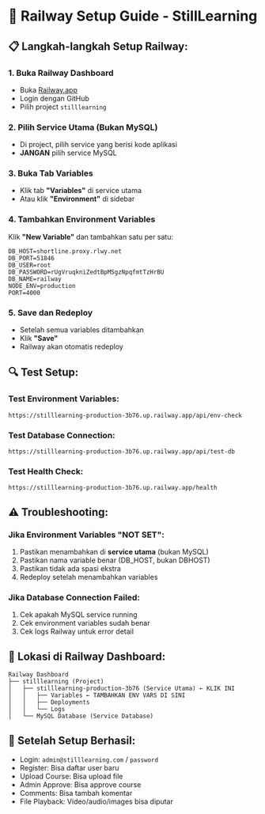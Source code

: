 # 🚀 Railway Setup Guide - StillLearning

## 📋 **Langkah-langkah Setup Railway:**

### 1. **Buka Railway Dashboard**
- Buka [Railway.app](https://railway.app)
- Login dengan GitHub
- Pilih project `stilllearning`

### 2. **Pilih Service Utama (Bukan MySQL)**
- Di project, pilih service yang berisi kode aplikasi
- **JANGAN** pilih service MySQL

### 3. **Buka Tab Variables**
- Klik tab **"Variables"** di service utama
- Atau klik **"Environment"** di sidebar

### 4. **Tambahkan Environment Variables**
Klik **"New Variable"** dan tambahkan satu per satu:

```
DB_HOST=shortline.proxy.rlwy.net
DB_PORT=51846
DB_USER=root
DB_PASSWORD=rUgVruqkniZedtBpMSgzNpqfmtTzHrBU
DB_NAME=railway
NODE_ENV=production
PORT=4000
```

### 5. **Save dan Redeploy**
- Setelah semua variables ditambahkan
- Klik **"Save"**
- Railway akan otomatis redeploy

## 🔍 **Test Setup:**

### Test Environment Variables:
```
https://stilllearning-production-3b76.up.railway.app/api/env-check
```

### Test Database Connection:
```
https://stilllearning-production-3b76.up.railway.app/api/test-db
```

### Test Health Check:
```
https://stilllearning-production-3b76.up.railway.app/health
```

## ⚠️ **Troubleshooting:**

### Jika Environment Variables "NOT SET":
1. Pastikan menambahkan di **service utama** (bukan MySQL)
2. Pastikan nama variable benar (DB_HOST, bukan DBHOST)
3. Pastikan tidak ada spasi ekstra
4. Redeploy setelah menambahkan variables

### Jika Database Connection Failed:
1. Cek apakah MySQL service running
2. Cek environment variables sudah benar
3. Cek logs Railway untuk error detail

## 📱 **Lokasi di Railway Dashboard:**

```
Railway Dashboard
├── stilllearning (Project)
│   ├── stilllearning-production-3b76 (Service Utama) ← KLIK INI
│   │   ├── Variables ← TAMBAHKAN ENV VARS DI SINI
│   │   ├── Deployments
│   │   └── Logs
│   └── MySQL Database (Service Database)
```

## 🎯 **Setelah Setup Berhasil:**

- Login: `admin@stilllearning.com` / `password`
- Register: Bisa daftar user baru
- Upload Course: Bisa upload file
- Admin Approve: Bisa approve course
- Comments: Bisa tambah komentar
- File Playback: Video/audio/images bisa diputar 